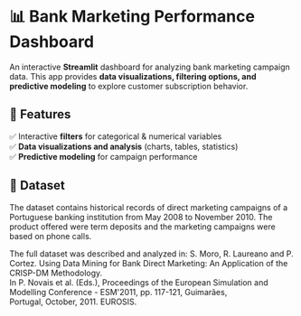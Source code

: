 # 📊 Bank Marketing Performance Dashboard  

An interactive **Streamlit** dashboard for analyzing bank marketing campaign data. This app provides **data visualizations, filtering options, and predictive modeling** to explore customer subscription behavior.

## 🚀 Features  
✅ Interactive **filters** for categorical & numerical variables  
✅ **Data visualizations and analysis** (charts, tables, statistics)  
✅ **Predictive modeling** for campaign performance  

## 📂 Dataset  
The dataset contains historical records of direct marketing campaigns of a Portuguese banking institution from May 2008 to November 2010. The product offered were term deposits and the marketing campaigns were based on phone calls.  

The full dataset was described and analyzed in:
S. Moro, R. Laureano and P. Cortez. Using Data Mining for Bank Direct Marketing: An Application of the CRISP-DM Methodology.  
In P. Novais et al. (Eds.), Proceedings of the European Simulation and Modelling Conference - ESM'2011, pp. 117-121, Guimarães,  
Portugal, October, 2011. EUROSIS.
